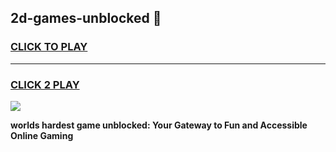 
## 2d-games-unblocked 👋
<h3>
<a href="https://premium.freeplayer.one?title=2d-games-unblocked&ref=14F">CLICK TO PLAY</a></h3>
<hr>

<h3>
<a href="https://premium.freeplayer.one?title=2d-games-unblocked&ref=14F">CLICK 2 PLAY</a>
  
</h3>

<a href="https://premium.freeplayer.one?title=2d-games-unblocked&ref=12F/"><img src="https://clearcache.store/games.png"></a>


**worlds hardest game unblocked: Your Gateway to Fun and Accessible Online Gaming**
